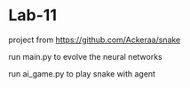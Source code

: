 # Lab-11
project from https://github.com/Ackeraa/snake

run main.py to evolve the neural networks

run ai_game.py to play snake with agent
